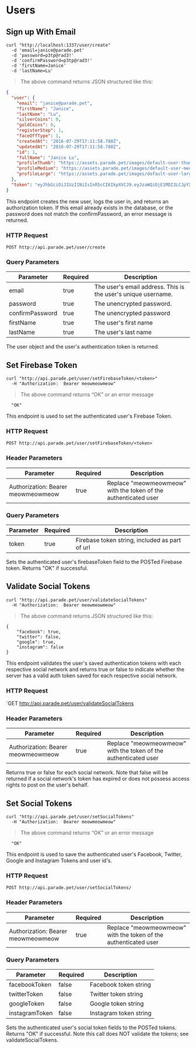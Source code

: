 # Users

## Sign up With Email

```shell
curl "http://localhost:1337/user/create"
  -d 'email=janice@parade.pet'
  -d 'password=p3tp@rad3!'
  -d 'confirmPassword=p3tp@rad3!'
  -d 'firstName=Janice'
  -d 'lastName=Lu'
```

> The above command returns JSON structured like this:

```json
{
  "user": {
    "email": "janice@parade.pet",
    "firstName": "Janice",
    "lastName": "Lu",
    "silverCoins": 0,
    "goldCoins": 0,
    "registerStep": 1,
    "faceOffType": 1,
    "createdAt": "2016-07-29T17:11:58.788Z",
    "updatedAt": "2016-07-29T17:11:58.788Z",
    "id": 1,
    "fullName": "Janice Lu",
    "profileThumb": "https://assets.parade.pet/images/default-user-thumb.png",
    "profileMedium": "https://assets.parade.pet/images/default-user-med.png",
    "profileLarge": "https://assets.parade.pet/images/default-user-large.png"
  },
  "token": "eyJhbGciOiJIUzI1NiIsInR5cCI6IkpXVCJ9.eyJzaWQiOjE1MDI3LCJpYXQiOjE0Njk4MTIzMTh9.vul5bXtU69sKPUQG4-taH5YGeHbRQ4BPBYQpq-QA5ZU"
}
```

This endpoint creates the new user, logs the user in, and returns an authorization token.  If this email already exists in the database, or the password does not match the confirmPassword, an error message is returned.   

### HTTP Request

`POST http://api.parade.pet/user/create`

### Query Parameters

Parameter | Required | Description
--------- | ------- | -----------
email | true | The user's email address.  This is the user's unique username.
password | true | The unencrypted password.
confirmPassword | true | The unencrypted password
firstName | true | The user's first name
lastName | true | The user's last name

<aside class="success">
The user object and the user's authentication token is returned.
</aside>

## Set Firebase Token

```shell
curl "http://api.parade.pet/user/setFirebaseToken/<token>"
  -H "Authorization:  Bearer meowmeowmeow"
```

> The above command returns “OK” or an error message

```
  "OK"
```

This endpoint is used to set the authenticated user's Firebase Token.

### HTTP Request

`POST http://api.parade.pet/user/setFirebaseToken/<token>`
  
### Header Parameters

Parameter | Required | Description
--------- | ------- | -----------
Authorization:  Bearer meowmeowmeow | true | Replace "meowmeowmeow" with the token of the authenticated user

### Query Parameters

Parameter | Required | Description
--------- | ------- | -----------
token | true |  Firebase token string, included as part of url


<aside class="success">
Sets the authenticated user's firebaseToken field to the POSTed Firebase token.  Returns "OK" if successful.
</aside>

## Validate Social Tokens

```shell
curl "http://api.parade.pet/user/validateSocialTokens"
  -H "Authorization:  Bearer meowmeowmeow"
```

> The above command returns JSON structured like this: 

```
{
    "facebook": true,
    "twitter": false,
    "google": true,
    "instagram": false
}
```

This endpoint validates the user's saved authentication tokens with each respective social network and returns true or false to indicate whether the server has a valid auth token saved for each respective social network.  

### HTTP Request

`GET http://api.parade.pet/user/validateSocialTokens
  
### Header Parameters

Parameter | Required | Description
--------- | ------- | -----------
Authorization:  Bearer meowmeowmeow | true | Replace "meowmeowmeow" with the token of the authenticated user

<aside class="success">
Returns true or false for each social network. Note that false will be returned if a social network's token has expired or does not possess access rights to post on the user's behalf.  
</aside>

## Set Social Tokens

```shell
curl "http://api.parade.pet/user/setSocialTokens"
  -H "Authorization:  Bearer meowmeowmeow"
```

> The above command returns “OK” or an error message

```
  "OK"
```

This endpoint is used to save the authenticated user's Facebook, Twitter, Google and Instagram Tokens and user id's.

### HTTP Request

`POST http://api.parade.pet/user/setSocialTokens/`
  
### Header Parameters

Parameter | Required | Description
--------- | ------- | -----------
Authorization:  Bearer meowmeowmeow | true | Replace "meowmeowmeow" with the token of the authenticated user

### Query Parameters

Parameter | Required | Description
--------- | ------- | -----------
facebookToken | false |  Facebook token string
twitterToken | false |  Twitter token string
googleToken | false |  Google token string
instagramToken | false |  Instagram token string

<aside class="success">
Sets the authenticated user's social token fields to the POSTed tokens.  Returns "OK" if successful.  Note this call does NOT validate the tokens; see validateSocialTokens.
</aside>
